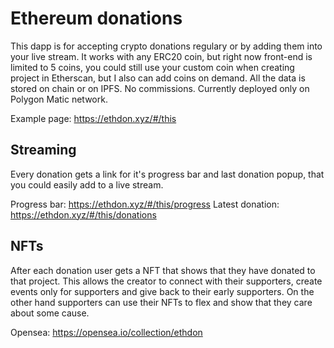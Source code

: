 # Ethereum donations

This dapp is for accepting crypto donations regulary or by adding them into your live stream. It works with any ERC20 coin, but right now front-end is limited to 5 coins, you could still use your custom coin when creating project in Etherscan, but I also can add coins on demand. All the data is stored on chain or on IPFS. No commissions. Currently deployed only on Polygon Matic network.

Example page: https://ethdon.xyz/#/this


## Streaming 

Every donation gets a link for it's progress bar and last donation popup, that you could easily add to a live stream.

Progress bar: https://ethdon.xyz/#/this/progress
Latest donation: https://ethdon.xyz/#/this/donations


## NFTs

After each donation user gets a NFT that shows that they have donated to that project. This allows the creator to connect with their supporters, create events only for supporters and give back to their early supporters. On the other hand supporters can use their NFTs to flex and show that they care about some cause.

Opensea: https://opensea.io/collection/ethdon 